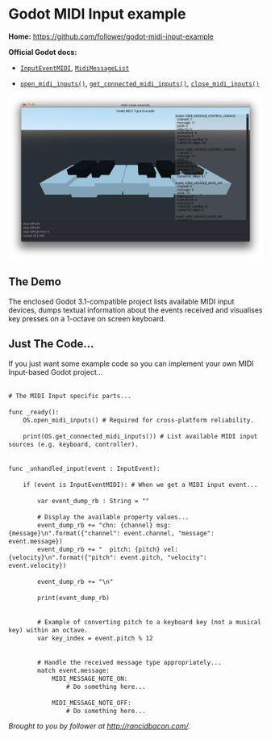 # Godot MIDI Input example

**Home:** <https://github.com/follower/godot-midi-input-example>

**Official Godot docs:**

 * [`InputEventMIDI`](https://docs.godotengine.org/en/latest/classes/class_inputeventmidi.html), [`MidiMessageList`](https://docs.godotengine.org/en/latest/classes/class_@globalscope.html#enum-globalscope-midimessagelist)

 * [`open_midi_inputs()`](https://docs.godotengine.org/en/latest/classes/class_os.html#class-os-method-open-midi-inputs), [`get_connected_midi_inputs()`](https://docs.godotengine.org/en/latest/classes/class_os.html#class-os-method-get-connected-midi-inputs), [`close_midi_inputs()`](https://docs.godotengine.org/en/latest/classes/class_os.html#class-os-method-close-midi-inputs)

![](rancidbacon-godot-midi-input-example-screenshot.png)

## The Demo

The enclosed Godot 3.1-compatible project lists available MIDI input devices, dumps textual information about the events received and visualises key presses on a 1-octave on screen keyboard.

## Just The Code...

If you just want some example code so you can implement your own MIDI Input-based Godot project...

```gdscript

# The MIDI Input specific parts...

func _ready():
	OS.open_midi_inputs() # Required for cross-platform reliability.

	print(OS.get_connected_midi_inputs()) # List available MIDI input sources (e.g. keyboard, controller).


func _unhandled_input(event : InputEvent):

	if (event is InputEventMIDI): # When we get a MIDI input event...

		var event_dump_rb : String = ""

		# Display the available property values...
		event_dump_rb += "chn: {channel} msg: {message}\n".format({"channel": event.channel, "message": event.message})
		event_dump_rb += "  pitch: {pitch} vel: {velocity}\n".format({"pitch": event.pitch, "velocity": event.velocity})

		event_dump_rb += "\n"

		print(event_dump_rb)


		# Example of converting pitch to a keyboard key (not a musical key) within an octave.
		var key_index = event.pitch % 12


		# Handle the received message type appropriately...
		match event.message:
			MIDI_MESSAGE_NOTE_ON:
				# Do something here...

			MIDI_MESSAGE_NOTE_OFF:
				# Do something here...

```

*Brought to you by follower at <http://rancidbacon.com/>.*
